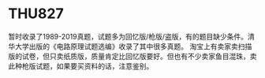 # THU827
暂时收录了1989-2019真题，试题多为回忆版/枪版/盗版，有的题目缺少条件。清华大学出版的《电路原理试题选编》收录了其中很多真题。
淘宝上有卖家卖扫描版的试卷，但只卖纸质版，质量肯定比回忆版要好。但也有不少卖家鱼目混珠，卖此种枪版试题，如果要买资料的话，注意鉴别。
